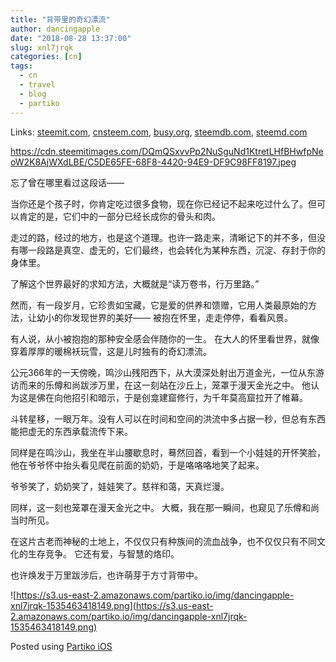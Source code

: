 ```yaml
---
title: "背带里的奇幻漂流"
author: dancingapple
date: "2018-08-28 13:37:00"
slug: xnl7jrqk
categories: [cn]
tags: 
  - cn
  - travel
  - blog
  - partiko
---
```


Links: [steemit.com](https://steemit.com/cn/@dancingapple/xnl7jrqk), [cnsteem.com](https://cnsteem.com/cn/@dancingapple/xnl7jrqk), [busy.org](https://busy.org/cn/@dancingapple/xnl7jrqk), [steemdb.com](https://steemdb.com/cn/@dancingapple/xnl7jrqk), [steemd.com](https://steemd.com/cn/@dancingapple/xnl7jrqk)

https://cdn.steemitimages.com/DQmQSxvvPp2NuSguNd1KtretLHfBHwfpNeoW2K8AjWXdLBE/C5DE65FE-68F8-4420-94E9-DF9C98FF8197.jpeg

忘了曾在哪里看过这段话——

当你还是个孩子时，你肯定吃过很多食物，现在你已经记不起来吃过什么了。但可以肯定的是，它们中的一部分已经长成你的骨头和肉。

走过的路，经过的地方，也是这个道理。也许一路走来，清晰记下的并不多，但没有哪一段路是真空、虚无的，它们最终，也会转化为某种东西，沉淀、存封于你的身体里。

了解这个世界最好的求知方法，大概就是“读万卷书，行万里路。”

然而，有一段岁月，它珍贵如宝藏，它是爱的供养和馈赠，它用人类最原始的方法，让幼小的你发现世界的美好——
被抱在怀里，走走停停，看看风景。

有人说，从小被抱抱的那种安全感会伴随你的一生。
在大人的怀里看世界，就像穿着厚厚的暖棉袄玩雪，这是儿时独有的奇幻漂流。

公元366年的一天傍晚，鸣沙山残阳西下，从大漠深处射出万道金光，一位从东游访而来的乐僔和尚跋涉万里，在这一刻站在沙丘上，笼罩于漫天金光之中。
他认为这是佛在向他招引和暗示，于是创龛建窟修行，为千年莫高窟拉开了帷幕。

斗转星移，一眼万年。没有人可以在时间和空间的洪流中多占据一秒，但总有东西能把虚无的东西承载流传下来。

同样是在鸣沙山，我坐在半山腰歇息时，蓦然回首，看到一个小娃娃的开怀笑脸，他在爷爷怀中抬头看见爬在前面的奶奶，于是咯咯咯地笑了起来。

爷爷笑了，奶奶笑了，娃娃笑了。慈祥和蔼，天真烂漫。

同样，这一刻也笼罩在漫天金光之中。
大概，我在那一瞬间，也窥见了乐僔和尚当时所见。

在这片古老而神秘的土地上，不仅仅只有种族间的流血战争，也不仅仅只有不同文化的生存竞争。
它还有爱，与智慧的烙印。

也许焕发于万里跋涉后，也许萌芽于方寸背带中。

![https://s3.us-east-2.amazonaws.com/partiko.io/img/dancingapple-xnl7jrqk-1535463418149.png](https://s3.us-east-2.amazonaws.com/partiko.io/img/dancingapple-xnl7jrqk-1535463418149.png)

Posted using [Partiko iOS](https://itunes.apple.com/us/app/partiko/id1401033260?mt=8)
